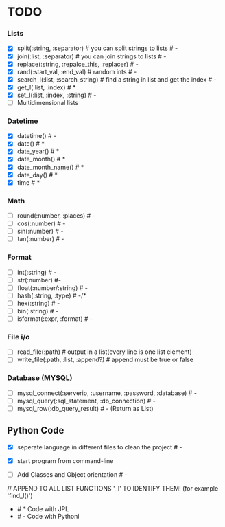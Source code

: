 # TODO
### Lists
- [X] split(:string, :separator) # you can split strings to lists # -
- [X] join(:list, :separator) # you can join strings to lists # -
- [X] replace(:string, :repalce_this, :replacer) # -
- [X] rand(:start_val, :end_val) # random ints # -
- [X] search_l(:list, :search_string) # find a string in list and get the index # -
- [X] get_l(:list, :index) # *
- [X] set_l(:list, :index, :string) # -
- [ ] Multidimensional lists 

### Datetime
- [X] datetime() # -
- [X] date() # *
- [X] date_year() # *
- [X] date_month() # *
- [X] date_month_name() # *
- [X] date_day() # *
- [X] time # *

### Math
- [ ] round(:number, :places) # -
- [ ] cos(:number) # -
- [ ] sin(:number) # -
- [ ] tan(:number) # -

### Format
- [ ] int(:string) # -
- [ ] str(:number) #-
- [ ] float(:number/:string) # -
- [ ] hash(:string, :type) # -/*
- [ ] hex(:string) # -
- [ ] bin(:string) # -
- [ ] isformat(:expr, :format) # -

### File i/o
- [ ] read_file(:path) # output in a list(every line is one list element)
- [ ] write_file(:path, :list, :append?) # append must be true or false

### Database (MYSQL)
- [ ] mysql_connect(:serverip, :username, :password, :database) # -
- [ ] mysql_query(:sql_statement, :db_connection) # -
- [ ] mysql_row(:db_query_result) # - (Return as List)

## Python Code
- [X] seperate language in different files to clean the project # -
- [X] start program from command-line
- [ ] Add Classes and Object orientation # -


// APPEND TO ALL LIST FUNCTIONS '_l' TO IDENTIFY THEM! (for example 'find_l()')

- \# * Code with JPL
- \# - Code with Pythonl